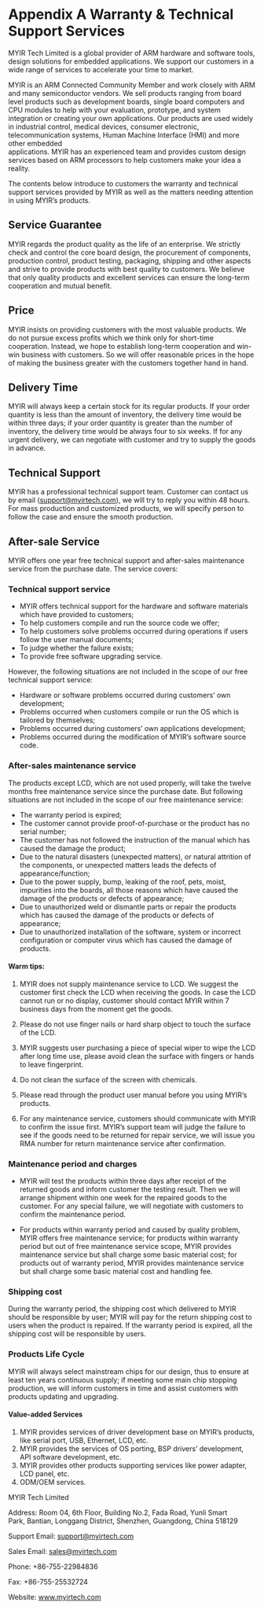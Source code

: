 # Appendix A Warranty & Technical Support Services

MYIR Tech Limited is a global provider of ARM hardware and software tools, design solutions for embedded applications. We support our customers in a wide range of services to accelerate your time to market.

MYIR is an ARM Connected Community Member and work closely with ARM and many semiconductor vendors. We sell products ranging from board level products such as development boards, single board computers and CPU modules to help with your evaluation, prototype, and system integration or creating your own applications. Our products are used widely in industrial control, medical devices, consumer electronic, telecommunication systems, Human Machine Interface \(HMI\) and more other embedded  
applications. MYIR has an experienced team and provides custom design services based on ARM processors to help customers make your idea a reality.

The contents below introduce to customers the warranty and technical support services provided by MYIR as well as the matters needing attention in using MYIR’s products.

## Service Guarantee

MYIR regards the product quality as the life of an enterprise. We strictly check and control the core board design, the procurement of components, production control, product testing, packaging, shipping and other aspects and strive to provide products with best quality to customers. We believe that only quality products and excellent services can ensure the long-term cooperation and mutual benefit.

## Price

MYIR insists on providing customers with the most valuable products. We do not pursue excess profits which we think only for short-time cooperation. Instead, we hope to establish long-term cooperation and win-win business with customers. So we will offer reasonable prices in the hope of making the business greater with the customers together hand in hand.

## Delivery Time

MYIR will always keep a certain stock for its regular products. If your order quantity is less than the amount of inventory, the delivery time would be within three days; if your order quantity is greater than the number of inventory, the delivery time would be always four to six weeks. If for any urgent delivery, we can negotiate with customer and try to supply the goods in advance.

## Technical Support

MYIR has a professional technical support team. Customer can contact us by email \(support@myirtech.com\), we will try to reply you within 48 hours. For mass production and customized products, we will specify person to follow the case and ensure the smooth production.

## After-sale Service

MYIR offers one year free technical support and after-sales maintenance service from the purchase date. The service covers:

### Technical support service

* MYIR offers technical support for the hardware and software materials which have provided to customers;
* To help customers compile and run the source code we offer;
* To help customers solve problems occurred during operations if users follow the user manual documents;
* To judge whether the failure exists;
* To provide free software upgrading service.

However, the following situations are not included in the scope of our free technical support service:

* Hardware or software problems occurred during customers’ own development;
* Problems occurred when customers compile or run the OS which is tailored by themselves;
* Problems occurred during customers’ own applications development;
* Problems occurred during the modification of MYIR’s software source code. 

### After-sales maintenance service

The products except LCD, which are not used properly, will take the twelve months free maintenance service since the purchase date. But following situations are not included in the scope of our free maintenance service:

* The warranty period is expired;
* The customer cannot provide proof-of-purchase or the product has no serial number;
* The customer has not followed the instruction of the manual which has caused the damage the product;
* Due to the natural disasters \(unexpected matters\), or natural attrition of the components, or unexpected matters leads the defects of appearance/function;
* Due to the power supply, bump, leaking of the roof, pets, moist, impurities into the boards, all those reasons which have caused the damage of the products or defects of appearance;
* Due to unauthorized weld or dismantle parts or repair the products which has caused the damage of the products or defects of appearance;
* Due to unauthorized installation of the software, system or incorrect configuration or computer virus which has caused the damage of products.

#### Warm tips:

1. MYIR does not supply maintenance service to LCD. We suggest the customer first check the LCD when receiving the goods. In case the LCD cannot run or no display, customer should contact MYIR within 7 business days from the moment get the goods.

2. Please do not use finger nails or hard sharp object to touch the surface of the LCD.

3. MYIR suggests user purchasing a piece of special wiper to wipe the LCD after long time use, please avoid clean the surface with fingers or hands to leave fingerprint.

4. Do not clean the surface of the screen with chemicals.

5. Please read through the product user manual before you using MYIR’s products.

6. For any maintenance service, customers should communicate with MYIR to confirm the issue first. MYIR’s support team will judge the failure to see if the goods need to be returned for repair service, we will issue you RMA number for return maintenance service after confirmation.

### Maintenance period and charges

* MYIR will test the products within three days after receipt of the returned goods and inform customer the testing result. Then we will arrange shipment within one week for the repaired goods to the customer. For any special failure, we will negotiate with customers to confirm the maintenance period.

* For products within warranty period and caused by quality problem, MYIR offers free maintenance service; for products within warranty period but out of free maintenance service scope, MYIR provides maintenance service but shall charge some basic material cost; for products out of warranty period, MYIR provides maintenance service but shall charge some basic material cost and handling fee.

### Shipping cost

During the warranty period, the shipping cost which delivered to MYIR should be responsible by user; MYIR will pay for the return shipping cost to users when the product is repaired. If the warranty period is expired, all the shipping cost will be responsible by users.

### Products Life Cycle

MYIR will always select mainstream chips for our design, thus to ensure at least ten years continuous supply; if meeting some main chip stopping production, we will inform customers in time and assist customers with products updating and upgrading.

#### Value-added Services

1. MYIR provides services of driver development base on MYIR’s products, like serial port, USB, Ethernet, LCD, etc. 
2. MYIR provides the services of OS porting, BSP drivers’ development, API software development, etc.
3. MYIR provides other products supporting services like power adapter, LCD panel, etc.
4. ODM/OEM services.

MYIR Tech Limited

Address: Room 04, 6th Floor, Building No.2, Fada Road, Yunli Smart Park, Bantian, Longgang District, Shenzhen, Guangdong, China 518129

Support Email: support@myirtech.com

Sales Email: sales@myirtech.com

Phone: +86-755-22984836

Fax: +86-755-25532724

Website: www.myirtech.com

